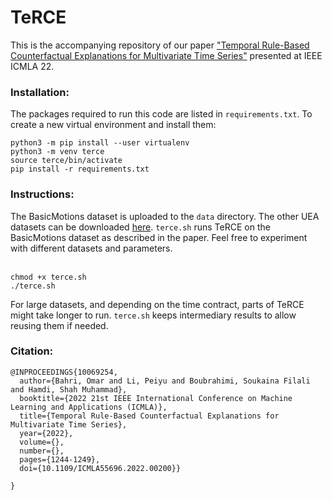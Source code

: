 # TeRCE
This is the accompanying repository of our paper ["Temporal Rule-Based Counterfactual Explanations for Multivariate Time Series"](https://ieeexplore.ieee.org/abstract/document/10069254) presented at IEEE ICMLA 22.

### Installation: <br />
The packages required to run this code are listed in `requirements.txt`. 
To create a new virtual environment and install them:
```
python3 -m pip install --user virtualenv
python3 -m venv terce
source terce/bin/activate
pip install -r requirements.txt
```
### Instructions: <br />
The BasicMotions dataset is uploaded to the `data` directory. The other UEA datasets can be downloaded [here](https://timeseriesclassification.com/dataset.php).
`terce.sh` runs TeRCE on the BasicMotions dataset as described in the paper. Feel free to experiment with different datasets and parameters.<br /><br />
```
chmod +x terce.sh
./terce.sh
```
For large datasets, and depending on the time contract, parts of TeRCE might take longer to run. `terce.sh` keeps intermediary results to allow reusing them if needed.
### Citation: <br />
```
@INPROCEEDINGS{10069254,
  author={Bahri, Omar and Li, Peiyu and Boubrahimi, Soukaina Filali and Hamdi, Shah Muhammad},
  booktitle={2022 21st IEEE International Conference on Machine Learning and Applications (ICMLA)}, 
  title={Temporal Rule-Based Counterfactual Explanations for Multivariate Time Series}, 
  year={2022},
  volume={},
  number={},
  pages={1244-1249},
  doi={10.1109/ICMLA55696.2022.00200}}

}
```
